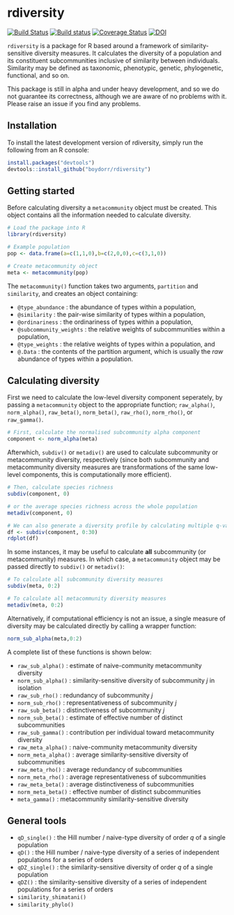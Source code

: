 # rdiversity  

[![Build Status](https://travis-ci.org/boydorr/rdiversity.svg?branch=master)](https://travis-ci.org/boydorr/rdiversity)
[![Build status](https://ci.appveyor.com/api/projects/status/463vspjivh08o9x1?svg=true)](https://ci.appveyor.com/project/mysteryduck/rdiversity)
[![Coverage Status](https://coveralls.io/repos/github/boydorr/rdiversity/badge.svg?branch=master)](https://coveralls.io/github/boydorr/rdiversity?branch=master)
[![DOI](https://zenodo.org/badge/DOI/10.5281/zenodo.345361.svg)](https://zenodo.org/badge/latestdoi/52015898)

`rdiversity` is a package for R based around a framework of similarity-sensitive diversity measures. It calculates the diversity of a population and its constituent subcommunities inclusive of similarity between individuals. Similarity may be defined as taxonomic, phenotypic, genetic, phylogenetic, functional, and so on. 

This package is still in alpha and under heavy development, and so we do not guarantee its correctness, although we are aware of no problems with it. Please raise an issue if you find any problems.

## Installation

To install the latest development version of rdiversity, simply run the following from an R console:

```r
install.packages("devtools")
devtools::install_github("boydorr/rdiversity")
```

## Getting started


Before calculating diversity a `metacommunity` object must be created. This object contains all the information needed to calculate diversity.

```r
# Load the package into R
library(rdiversity)

# Example population
pop <- data.frame(a=c(1,1,0),b=c(2,0,0),c=c(3,1,0))

# Create metacommunity object
meta <- metacommunity(pop)
```

The `metacommunity()` function takes two arguments, `partition` and `similarity`, and creates an object containing:  

* `@type_abundance` : the abundance of types within a population,  
* `@similarity` : the pair-wise similarity of types within a population,  
* `@ordinariness` : the ordinariness of types within a population,  
* `@subcommunity_weights` :  the relative weights of subcommunities within a population,  
* `@type_weights` : the relative weights of types within a population, and  
* `@.Data` : the contents of the partition argument, which is usually the *raw* abundance of types within a population.
    

## Calculating diversity
First we need to calculate the low-level diversity component seperately, by passing a `metacommunity` object to the appropriate function; `raw_alpha()`, `norm_alpha()`, `raw_beta()`, `norm_beta()`, `raw_rho()`, `norm_rho()`, or `raw_gamma()`. 

```r
# First, calculate the normalised subcommunity alpha component
component <- norm_alpha(meta)
```

Afterwhich, `subdiv()` or `metadiv()` are used to calculate subcommunity or metacommunity diversity, respectively (since both subcommunity and metacommunity diversity measures are transformations of the same low-level components, this is computationally more efficient).

```r
# Then, calculate species richness
subdiv(component, 0)

# or the average species richness across the whole population
metadiv(component, 0)

# We can also generate a diversity profile by calculating multiple q-values simultaneously
df <- subdiv(component, 0:30)
rdplot(df)
```

In some instances, it may be useful to calculate **all** subcommunity (or metacommunity) measures. In which case, a `metacommunity` object may be passed directly to `subdiv()` or `metadiv()`:

```r
# To calculate all subcommunity diversity measures
subdiv(meta, 0:2)

# To calculate all metacommunity diversity measures
metadiv(meta, 0:2)
```

Alternatively, if computational efficiency is not an issue, a single measure of diversity may be calculated directly by calling a wrapper function:
```r
norm_sub_alpha(meta,0:2)
```
A complete list of these functions is shown below:

* `raw_sub_alpha()` : estimate of naive-community metacommunity diversity  
* `norm_sub_alpha()` : similarity-sensitive diversity of subcommunity *j* in isolation  
* `raw_sub_rho()` : redundancy of subcommunity *j*  
* `norm_sub_rho()` : representativeness of subcommunity *j*  
* `raw_sub_beta()` : distinctiveness of subcommunity *j*  
* `norm_sub_beta()` : estimate of effective number of distinct subcommunities  
* `raw_sub_gamma()` : contribution per individual toward metacommunity diversity  
* `raw_meta_alpha()` : naive-community metacommunity diversity  
* `norm_meta_alpha()` : average similarity-sensitive diversity of subcommunities  
* `raw_meta_rho()` : average redundancy of subcommunities  
* `norm_meta_rho()` : average representativeness of subcommunities  
* `raw_meta_beta()` : average distinctiveness of subcommunities  
* `norm_meta_beta()` : effective number of distinct subcommunities  
* `meta_gamma()` : metacommunity similarity-sensitive diversity  


## General tools
* `qD_single()` : the Hill number / naive-type diversity of order *q* of a single population  
* `qD()` : the Hill number / naive-type diversity of a series of independent populations for a series of orders  
* `qDZ_single()` : the similarity-sensitive diversity of order *q* of a single population 
* `qDZ()` : the similarity-sensitive diversity of a series of independent populations for a series of orders  
* `similarity_shimatani()`
* `similarity_phylo()`
